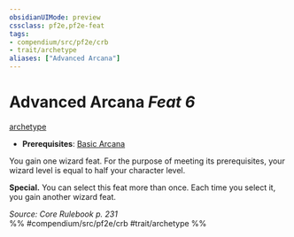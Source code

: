 ```yaml
---
obsidianUIMode: preview
cssclass: pf2e,pf2e-feat
tags:
- compendium/src/pf2e/crb
- trait/archetype
aliases: ["Advanced Arcana"]
---
```

# Advanced Arcana  *Feat 6*  
[archetype](../../rules/traits/archetype.md)  

- **Prerequisites**: [Basic Arcana](basic-arcana.md)

You gain one wizard feat. For the purpose of meeting its prerequisites, your wizard level is equal to half your character level.

**Special.** You can select this feat more than once. Each time you select it, you gain another wizard feat.

*Source: Core Rulebook p. 231*  
%% #compendium/src/pf2e/crb #trait/archetype %%